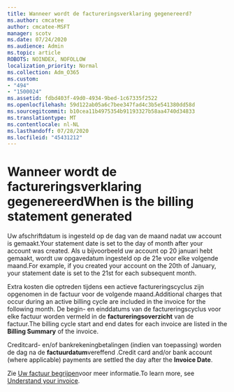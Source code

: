```yaml
---
title: Wanneer wordt de factureringsverklaring gegenereerd?
ms.author: cmcatee
author: cmcatee-MSFT
manager: scotv
ms.date: 07/24/2020
ms.audience: Admin
ms.topic: article
ROBOTS: NOINDEX, NOFOLLOW
localization_priority: Normal
ms.collection: Adm_O365
ms.custom:
- "494"
- "1500024"
ms.assetid: fdbd403f-49d0-4934-9bed-1c67335f2522
ms.openlocfilehash: 59d122ab05a6c7bee347fad4c3b5e541380dd58d
ms.sourcegitcommit: b10cea11b4975354b91193327b58aa4740d34833
ms.translationtype: MT
ms.contentlocale: nl-NL
ms.lasthandoff: 07/28/2020
ms.locfileid: "45431212"
---
```

# <a name="when-is-the-billing-statement-generated"></a><span data-ttu-id="5bfb7-102">Wanneer wordt de factureringsverklaring gegenereerd</span><span class="sxs-lookup"><span data-stu-id="5bfb7-102">When is the billing statement generated</span></span>

<span data-ttu-id="5bfb7-103">Uw afschriftdatum is ingesteld op de dag van de maand nadat uw account is gemaakt.</span><span class="sxs-lookup"><span data-stu-id="5bfb7-103">Your statement date is set to the day of month after your account was created.</span></span> <span data-ttu-id="5bfb7-104">Als u bijvoorbeeld uw account op 20 januari hebt gemaakt, wordt uw opgavedatum ingesteld op de 21e voor elke volgende maand.</span><span class="sxs-lookup"><span data-stu-id="5bfb7-104">For example, if you created your account on the 20th of January, your statement date is set to the 21st for each subsequent month.</span></span>

<span data-ttu-id="5bfb7-105">Extra kosten die optreden tijdens een actieve factureringscyclus zijn opgenomen in de factuur voor de volgende maand.</span><span class="sxs-lookup"><span data-stu-id="5bfb7-105">Additional charges that occur during an active billing cycle are included in the invoice for the following month.</span></span> <span data-ttu-id="5bfb7-106">De begin- en einddatums van de factureringscyclus voor elke factuur worden vermeld in de **factureringsoverzicht** van de factuur.</span><span class="sxs-lookup"><span data-stu-id="5bfb7-106">The billing cycle start and end dates for each invoice are listed in the **Billing Summary** of the invoice.</span></span>

<span data-ttu-id="5bfb7-107">Creditcard- en/of bankrekeningbetalingen (indien van toepassing) worden de dag na de **factuurdatum**vereffend .</span><span class="sxs-lookup"><span data-stu-id="5bfb7-107">Credit card and/or bank account (where applicable) payments are settled the day after the **Invoice Date**.</span></span>
  
<span data-ttu-id="5bfb7-108">Zie [Uw factuur begrijpen](https://docs.microsoft.com/microsoft-365/commerce/billing-and-payments/understand-your-invoice2)voor meer informatie.</span><span class="sxs-lookup"><span data-stu-id="5bfb7-108">To learn more, see [Understand your invoice](https://docs.microsoft.com/microsoft-365/commerce/billing-and-payments/understand-your-invoice2).</span></span>